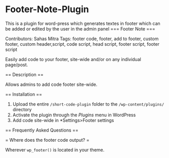 # Footer-Note-Plugin
This is a plugin for word-press which generates textes in footer which can be added or edited by the user in the admin panel
=== Footer Note ===

Contributors: Sahas Mitra
Tags: footer code, footer, add to footer, custom footer, custom header,script, code script, head script, footer script, footer script


Easily add code to your footer, site-wide and/or on any individual page/post.

== Description ==

Allows admins to add code footer site-wide.

== Installation ==

1. Upload the entire `/short-code-plugin` folder to the `/wp-content/plugins/` directory
2. Activate the plugin through the *Plugins* menu in WordPress
3. Add code site-wide in *Settings>Footer settings

== Frequently Asked Questions ==

= Where does the footer code output? =

Wherever `wp_footer()` is located in your theme.

